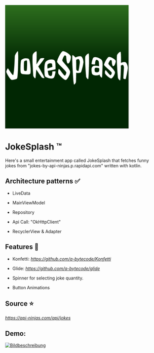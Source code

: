 
<img src="https://raw.githubusercontent.com/a-bytecode/JokeSplash/174f5f7e042dba4e385662e14d516b770c852684/app/src/debug/ic_launcher-playstore.png?token=A3Q3OUZECQUJZXNQFV2UK6LEHG356" width="400" height="400">

# JokeSplash :tm:

Here's a small entertainment app called JokeSplash that fetches funny jokes from "jokes-by-api-ninjas.p.rapidapi.com" written with kotlin.

## Architecture patterns :white_check_mark:

- LiveData
* MainViewModel
+ Repository
- Api Call: "OkHttpClient"
* RecyclerView & Adapter

## Features :rocket:

- Konfetti: *https://github.com/a-bytecode/Konfetti*
* Glide: *https://github.com/a-bytecode/glide*
+ Spinner for selecting joke quantity.
- Button Animations

## Source :star:

*https://api-ninjas.com/api/jokes*

## Demo:
<a href="https://freeimage.host/i/Hvlu45u"><img src="https://iili.io/Hvlu45u.md.png" alt="Bildbeschreibung" width="300" height="600"></a>
